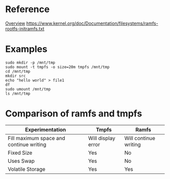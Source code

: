 # Reference
[Overview](https://www.thegeekstuff.com/2008/11/overview-of-ramfs-and-tmpfs-on-linux/)
https://www.kernel.org/doc/Documentation/filesystems/ramfs-rootfs-initramfs.txt

# Examples
```
sudo mkdir -p /mnt/tmp
sudo mount -t tmpfs -o size=20m tmpfs /mnt/tmp
cd /mnt/tmp
mkdir src
echo "hello world" > file1
df
sudo umount /mnt/tmp
ls /mnt/tmp
```

# Comparison of ramfs and tmpfs
Experimentation	                        | Tmpfs              | Ramfs
--------------------------------------- | ------------------ | -----
Fill maximum space and continue writing	| Will display error | Will continue writing
Fixed Size                              | Yes                | No
Uses Swap                               | Yes                | No
Volatile Storage                        | Yes                | Yes
